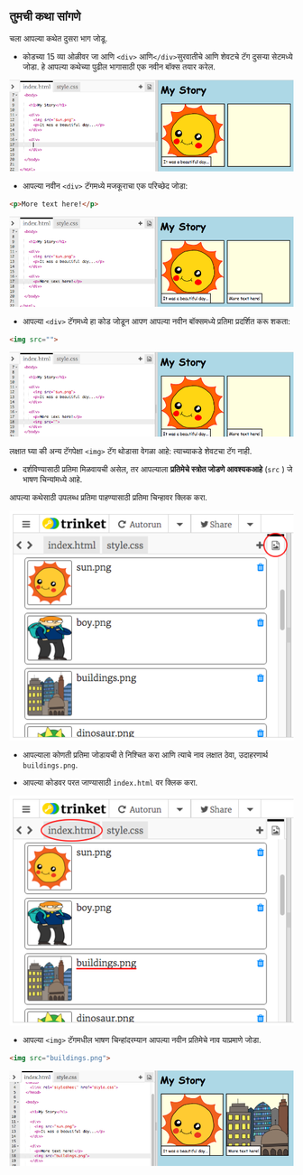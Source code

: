 ## तुमची कथा सांगणे

चला आपल्या कथेत दुसरा भाग जोडू.

+ कोडच्या 15 व्या ओळीवर जा आणि `<div>` आणि`</div>`सुरवातीचे आणि शेवटचे टॅग दुसर्‍या सेटमध्ये जोडा. हे आपल्या कथेच्या पुढील भागासाठी एक नवीन बॉक्स तयार करेल.

![screenshot](images/story-div.png)

+ आपल्या नवीन `<div>` टॅगमध्ये मजकूराचा एक परिच्छेद जोडा:

```html
<p>More text here!</p>
```

![screenshot](images/story-paragraph.png)

+ आपल्या `<div>` टॅगमध्ये हा कोड जोडून आपण आपल्या नवीन बॉक्समध्ये प्रतिमा प्रदर्शित करू शकता:

```html
<img src="">
```

![screenshot](images/story-img-tag.png)

लक्षात घ्या की अन्य टॅगपेक्षा `<img>` टॅग थोडासा वेगळा आहे: त्याच्याकडे शेवटचा टॅग नाही.

+ दर्शविण्यासाठी प्रतिमा मिळवायची असेल, तर आपल्याला **प्रतिमेचे स्त्रोत जोडणे आवश्यकआहे** (`src` ) जे भाषण चिन्यांमध्ये आहे.

आपल्या कथेसाठी उपलब्ध प्रतिमा पाहण्यासाठी प्रतिमा चिन्हावर क्लिक करा.

![screenshot](images/story-see-images.png)

+ आपल्याला कोणती प्रतिमा जोडायची ते निश्चित करा आणि त्याचे नाव लक्षात ठेवा, उदाहरणार्थ `buildings.png`.

+ आपल्या कोडवर परत जाण्यासाठी `index.html` वर क्लिक करा.

![screenshot](images/story-image-name.png)

+ आपल्या `<img>` टॅगमधील भाषण चिन्हांदरम्यान आपल्या नवीन प्रतिमेचे नाव याप्रमाणे जोडा.

```html
<img src="buildings.png">
```

![screenshot](images/story-image-name-add.png)